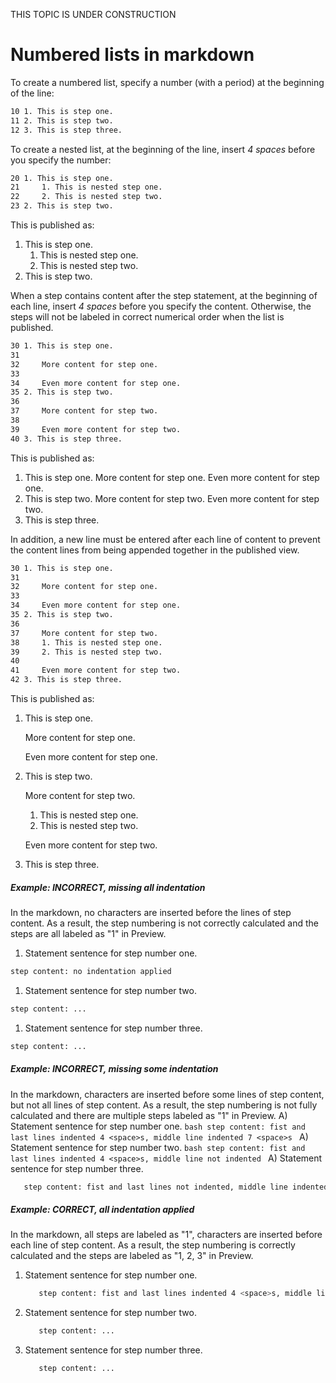 
THIS TOPIC IS UNDER CONSTRUCTION

# Numbered lists in markdown
To create a numbered list, specify a number (with a period) at the beginning of the line:
```bash
10 1. This is step one.
11 2. This is step two.
12 3. This is step three.
```
To create a nested list, at the beginning of the line, insert _4 spaces_ before you specify the number:
```bash
20 1. This is step one.
21     1. This is nested step one.
22     2. This is nested step two.
23 2. This is step two.
```
This is published as:
1. This is step one.
    1. This is nested step one.
    2. This is nested step two.
2. This is step two.

When a step contains content after the step statement, at the beginning of each line, insert _4 spaces_ before you specify the content. Otherwise, the steps will not be labeled in correct numerical order when the list is published.

```bash
30 1. This is step one.
31
32     More content for step one.
33
34     Even more content for step one.
35 2. This is step two.
36
37     More content for step two.
38
39     Even more content for step two.
40 3. This is step three.
```
This is published as:
1. This is step one.
    More content for step one.
    Even more content for step one.
1. This is step two.
    More content for step two.
    Even more content for step two.
1. This is step three.



In addition, a new line must be entered after each line of content to prevent the content lines from being appended together in the published view.

```bash
30 1. This is step one.
31
32     More content for step one.
33
34     Even more content for step one.
35 2. This is step two.
36
37     More content for step two.
38     1. This is nested step one.
39     2. This is nested step two.
40
41     Even more content for step two.
42 3. This is step three.
```
This is published as:
1. This is step one.

    More content for step one.
    
    Even more content for step one.
1. This is step two.

    More content for step two.
    1. This is nested step one.
    1. This is nested step two.
    
    Even more content for step two.
1. This is step three.


##### Example: INCORRECT, missing all indentation
In the markdown, no <space> characters are inserted before the lines of step content.
As a result, the step numbering is not correctly calculated and the steps are all labeled as "1" in Preview.
1. Statement sentence for step number one.
```bash
step content: no indentation applied
```
1. Statement sentence for step number two.
```bash
step content: ...
```
1. Statement sentence for step number three.
```bash
step content: ...
```

##### Example: INCORRECT, missing some indentation
In the markdown, <space> characters are inserted before some lines of step content, but not all lines of step content.
As a result, the step numbering is not fully calculated and there are multiple steps labeled as "1" in Preview.
A) Statement sentence for step number one.
    ```bash
       step content: fist and last lines indented 4 <space>s, middle line indented 7 <space>s
    ```
A) Statement sentence for step number two.
    ```bash
step content: fist and last lines indented 4 <space>s, middle line not indented
    ```
A) Statement sentence for step number three.
```bash
   step content: fist and last lines not indented, middle line indented 3 <space>s
```

##### Example: CORRECT, all indentation applied
In the markdown, all steps are labeled as "1", <space> characters are inserted before each line of step content.
As a result, the step numbering is correctly calculated and the steps are labeled as "1, 2, 3" in Preview.
1. Statement sentence for step number one.
    ```bash
       step content: fist and last lines indented 4 <space>s, middle line indented 7 <space>s
    ```
1. Statement sentence for step number two.
    ```bash
       step content: ...
    ```
1. Statement sentence for step number three.
    ```bash
       step content: ...
    ```
